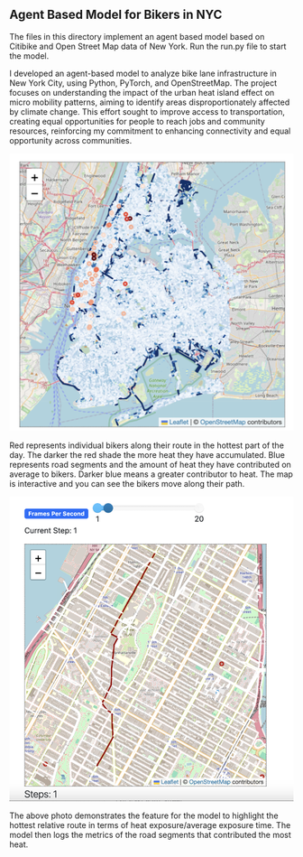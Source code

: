 ## Agent Based Model for Bikers in NYC

The files in this directory implement an agent based model based on Citibike and Open Street Map data of New York. 
Run the run.py file to start the model. 

I developed an agent-based model to analyze bike lane infrastructure in New York City, using Python, PyTorch, and OpenStreetMap. 
The project focuses on understanding the impact of the urban heat island effect on micro mobility patterns, aiming to identify areas disproportionately affected by climate change. 
This effort sought to improve access to transportation, creating equal opportunities for people to reach jobs and community resources, reinforcing my commitment to enhancing connectivity and equal opportunity across communities.

![ABM_Example.png](ABM_Example.png)

Red represents individual bikers along their route in the hottest part of the day. The darker the red shade the more heat they have accumulated.
Blue represents road segments and the amount of heat they have contributed on average to bikers. Darker blue means a greater contributor to heat. 
The map is interactive and you can see the bikers move along their path. 

![HottestPath.png](HottestPath.png)

The above photo demonstrates the feature for the model to highlight the hottest relative route in terms of heat exposure/average exposure time.
The model then logs the metrics of the road segments that contributed the most heat.